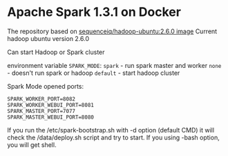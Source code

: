 Apache Spark 1.3.1 on Docker
==========
The repository based on [sequenceiq/hadoop-ubuntu:2.6.0 image](https://registry.hub.docker.com/u/sequenceiq/hadoop-ubuntu/)
Current hadoop ubuntu version 2.6.0

Can start Hadoop or Spark cluster

environment variable ```SPARK_MODE```:
```spark```     - run spark master and worker
```none```      - doesn't  run spark or hadoop
```default```   - start hadoop cluster

Spark Mode opened ports:
```
SPARK_WORKER_PORT=8082
SPARK_WORKER_WEBUI_PORT=8081
SPARK_MASTER_PORT=7077
SPARK_MASTER_WEBUI_PORT=8080
```

If you run the /etc/spark-bootstrap.sh with -d option (default CMD) it will check the /data/deploy.sh script and try to start.
If you using -bash option, you will get shell.
